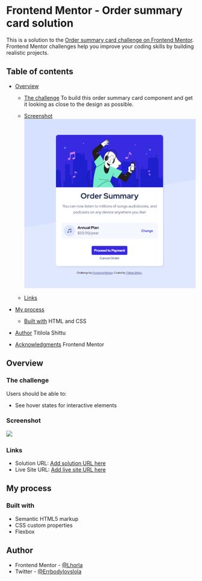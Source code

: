 # Frontend Mentor - Order summary card solution

This is a solution to the [Order summary card challenge on Frontend Mentor](https://www.frontendmentor.io/challenges/order-summary-component-QlPmajDUj). Frontend Mentor challenges help you improve your coding skills by building realistic projects. 

## Table of contents

- [Overview](#overview)
  - [The challenge](#the-challenge)
    To build this order summary card component and get it looking as close to the design as possible.
  - [Screenshot](#screenshot)
    ![](./images/order%20screenshot.png)

  - [Links](#links)

- [My process](#my-process)
  - [Built with](#built-with)
    HTML and CSS
- [Author](#author)
  Titilola Shittu
- [Acknowledgments](#acknowledgments)
  Frontend Mentor


## Overview

### The challenge

Users should be able to:

- See hover states for interactive elements

### Screenshot

![](./screenshot.jpg)


### Links

- Solution URL: [Add solution URL here](https://your-solution-url.com)
- Live Site URL: [Add live site URL here](https://your-live-site-url.com)

## My process

### Built with

- Semantic HTML5 markup
- CSS custom properties
- Flexbox

## Author
- Frontend Mentor - [@Lhorla](https://www.frontendmentor.io/profile/Lhorla)
- Twitter - [@Errbodylovslola](https://twitter.com/Errbodylovslola)